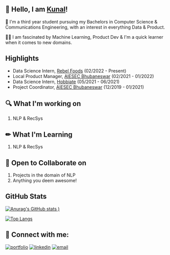 
## 🙌 Hello, I am [Kunal](http://kunalbhadra.bio.link)!
🏫 I'm a third year student pursuing my Bachelors in Computer Science & Communications Engineering, with an interest in everything Data & Product.

👨‍💻 I am fascinated by Machine Learning, Product Dev & I'm a quick learner when it comes to new domains.


## Highlights
- Data Science Intern, [Rebel Foods](https://www.rebelfoods.com/) (02/2022 - Present)
- Local Product Manager, [AIESEC Bhubaneswar](https://aiesec.org/) (02/2021 - 01/2022)
- Data Science Intern, [Hobbiate](https://www.hobbiate.com/) (05/2021 - 06/2021)
- Project Coordinator, [AIESEC Bhubaneswar](https://aiesec.org/) (12/2019 - 01/2021)


## 🔍 What I'm working on
1. NLP & RecSys


## ✏ What I'm Learning
1. NLP & RecSys


## 🏐 Open to Collaborate on
1. Projects in the domain of NLP
2. Anything you deem awesome!


## GitHub Stats


[![Anurag's GitHub stats](https://github-readme-stats.vercel.app/api?username=kunal-bhadra&show_icons=true)
)](https://github.com/kunal-bhadra)

[![Top Langs](https://github-readme-stats.vercel.app/api/top-langs/?username=kunal-bhadra&exclude_repo=Unity-Games&layout=compact)](https://github.com/kunal-bhadra)






## 🔗 Connect with me:
[![portfolio](https://img.shields.io/badge/my_portfolio-000?style=for-the-badge&logo=ko-fi&logoColor=white)](https://www.polywork.com/kunal_bhadra)
[![linkedin](https://img.shields.io/badge/linkedin-0A66C2?style=for-the-badge&logo=linkedin&logoColor=white)](https://www.linkedin.com/in/kunal-bhadra-cs/)
[![email](https://img.shields.io/badge/email-DB4437?style=for-the-badge&logo=gmail&logoColor=white)](mailto:kunalbhadra.cs@gmail.com)

  
